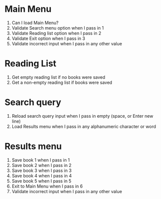 # Main Menu

1. Can I load Main Menu?
2. Validate Search menu option when I pass in 1
3. Validate Reading list option when I pass in 2
4. Validate Exit option when I pass in 3
5. Validate incorrect input when I pass in any other value

# Reading List

1. Get empty reading list if no books were saved
2. Get a non-empty reading list if books were saved

# Search query

1. Reload search query input when I pass in empty (space, or Enter new line)
2. Load Results menu when I pass in any alphanumeric character or word

# Results menu

1. Save book 1 when I pass in 1
2. Save book 2 when I pass in 2
3. Save book 3 when I pass in 3
4. Save book 4 when I pass in 4
5. Save book 5 when I pass in 5
6. Exit to Main Menu when I pass in 6
7. Validate incorrect input when I pass in any other value